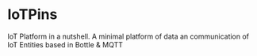 # IoTPins
IoT Platform in a nutshell. A minimal platform of data an communication of IoT Entities based in Bottle &amp; MQTT
